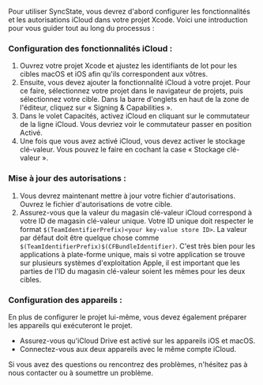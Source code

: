 Pour utiliser SyncState, vous devrez d'abord configurer les fonctionnalités et les autorisations iCloud dans votre projet Xcode. Voici une introduction pour vous guider tout au long du processus :

### Configuration des fonctionnalités iCloud :

1. Ouvrez votre projet Xcode et ajustez les identifiants de lot pour les cibles macOS et iOS afin qu'ils correspondent aux vôtres.
2. Ensuite, vous devez ajouter la fonctionnalité iCloud à votre projet. Pour ce faire, sélectionnez votre projet dans le navigateur de projets, puis sélectionnez votre cible. Dans la barre d'onglets en haut de la zone de l'éditeur, cliquez sur « Signing & Capabilities ».
3. Dans le volet Capacités, activez iCloud en cliquant sur le commutateur de la ligne iCloud. Vous devriez voir le commutateur passer en position Activé.
4. Une fois que vous avez activé iCloud, vous devez activer le stockage clé-valeur. Vous pouvez le faire en cochant la case « Stockage clé-valeur ».

### Mise à jour des autorisations :

1. Vous devrez maintenant mettre à jour votre fichier d'autorisations. Ouvrez le fichier d'autorisations de votre cible.
2. Assurez-vous que la valeur du magasin clé-valeur iCloud correspond à votre ID de magasin clé-valeur unique. Votre ID unique doit respecter le format `$(TeamIdentifierPrefix)<your key-value store ID>`. La valeur par défaut doit être quelque chose comme `$(TeamIdentifierPrefix)$(CFBundleIdentifier)`. C'est très bien pour les applications à plate-forme unique, mais si votre application se trouve sur plusieurs systèmes d'exploitation Apple, il est important que les parties de l'ID du magasin clé-valeur soient les mêmes pour les deux cibles.

### Configuration des appareils :

En plus de configurer le projet lui-même, vous devez également préparer les appareils qui exécuteront le projet.

- Assurez-vous qu'iCloud Drive est activé sur les appareils iOS et macOS.
- Connectez-vous aux deux appareils avec le même compte iCloud.

Si vous avez des questions ou rencontrez des problèmes, n'hésitez pas à nous contacter ou à soumettre un problème.

